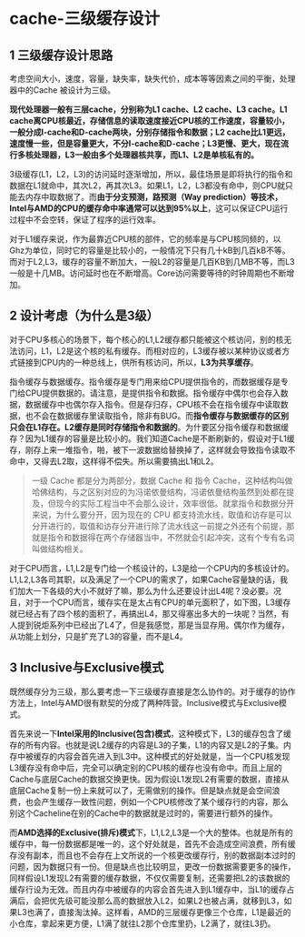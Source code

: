 ﻿# cache-三级缓存设计 #

## 1 三级缓存设计思路 ##

考虑空间大小，速度，容量，缺失率，缺失代价，成本等等因素之间的平衡，处理器中的Cache 被设计为三级。

**现代处理器一般有三层cache，分别称为L1 cache、L2 cache、L3 cache。L1 cache离CPU核最近，存储信息的读取速度接近CPU核的工作速度，容量较小，一般分成I-cache和D-cache两块，分别存储指令和数据；L2 cache比L1更远，速度慢一些，但是容量更大，不分I-cache和D-cache；L3更慢、更大，现在流行多核处理器，L3一般由多个处理器核共享，而L1、L2是单核私有的。**

3级缓存(L1，L2，L3)的访问延时逐渐增加，所以，最佳场景是即将执行的指令和数据在L1就命中，其次L2，再其次L3。如果L1，L2，L3都没有命中，则CPU就只能去内存中取数据了。而**由于分支预测，路预测（Way prediction）等技术，Intel与AMD的CPU的缓存命中率通常可以达到95%以上**，这可以保证CPU运行过程中不会空转，保证了程序的运行效率。

对于L1缓存来说，作为最靠近CPU核的部件，它的频率是与CPU核同频的，以Ghz为单位，同时它的容量是比较小的，一般情况下只有几十kB到几百kB不等。而对于L2,L3，缓存的容量不断加大，一般L2的容量是几百KB到几MB不等，而L3一般是十几MB。访问延时也在不断增高。Core访问需要等待的时钟周期也不断增加。

## 2 设计考虑（为什么是3级） ##

对于CPU多核心的场景下，每个核心的L1,L2缓存都只能被这个核访问，别的核无法访问，L1，L2是这个核的私有缓存。而相对应的，L3缓存被以某种协议或者方式链接到CPU内的一种总线上，供所有核访问，所以，**L3为共享缓存**。

指令缓存与数据缓存。指令缓存是专门用来给CPU提供指令的，而数据缓存是专门给CPU提供数据的。请注意，是提供指令和数据。指令缓存中偶尔也会存入数据，数据缓存中也偶尔存入指令。但是存归存，CPU核不会在指令缓存中读取数据，也不会在数据缓存里读取指令，除非有BUG。而**指令缓存与数据缓存的区别只会在L1存在。L2缓存是同时存储指令和数据的**。为什要区分指令缓存和数据缓存？因为L1缓存的容量是比较小的。我们知道Cache是不断刷新的，假设对于L1缓存，刚存上来一堆指令，啪，被下一波数据给替换掉了，这样就会导致指令读取不命中，又得去L2取，这样得不偿失。所以需要搞出L1和L2。

> 一级 Cache 都是分为两部分，数据 Cache 和 指令 Cache，这种结构叫做哈佛结构，与之区别对应的为冯诺依曼结构，冯诺依曼结构虽然到处都在提及，但现今的实际工程当中不会那么设计，效率很低。就拿指令和数据分开来说，为什么要分开，因为现在的 CPU 都支持流水线，取值和访存是可以分开进行的，取值和访存分开进行除了流水线这一前提之外还有个前提，那就是指令和数据得在两个存储器当中，不然就会引起冲突，这有个专有名词叫做结构相关。

对于CPU而言，L1,L2是专门给一个核设计的，L3是给一个CPU内的多核设计的。L1,L2,L3各司其职，以及满足了一个CPU的需求了，如果Cache容量缺的话，我们加大一下各级的大小不就好了嘛，那么为什么还要设计出L4呢？没必要。况且，对于一个CPU而言，缓存实在是太占有CPU的单元面积了，如下图，L3缓存就已经占有了四个核的面积了，再搞出L4，那又得塞出多大的一块呢？当然，有人提到锐炬系列中已经出了L4了，但是我感觉，那是当显存用。偶尔作为缓存，从功能上划分，只是扩充了L3的容量，而不是L4。

## 3 Inclusive与Exclusive模式 ##

既然缓存分为三级，那么要考虑一下三级缓存直接是怎么协作的。对于缓存的协作方法上，Intel与AMD很有默契的分成了两种阵营。Inclusive模式与Exclusive模式。

首先来说一下**Intel采用的Inclusive(包含)模式**，这种模式下，L3的缓存包含了缓存的所有内容。也就是说L2缓存的内容是L3的子集，L1的内容又是L2的子集。内存中被缓存的内容会首先进入到L3中。这种模式的好处就是，当一个CPU核发现L3缓存没有命中后，完全可以确定别的CPU核的缓存也没有命中。而且上层的Cache与底层Cache的数据交换更快。因为假设L1发现L2有需要的数据，直接从底层Cache复制一份上来就可以了，无需做别的操作。但是缺点就是会空间浪费，也会产生缓存一致性问题，例如一个CPU核修改了某个缓存行的内容，那么别这个Cacheline在别的Cache中的数据就是过时的，需要进行额外的操作。

而**AMD选择的Exclusive(排斥)模式**下，L1,L2,L3是一个大的整体。也就是所有的缓存中，每一份数据都是唯一的，这个好处就是，首先不会造成空间浪费，所有缓存没有副本，而且也不会存在上文所说的一个核更改缓存行，别的数据副本过时的问题，因为数据只有一份。但是缺点也比较明显，更改一份数据需要更多的操作，同样假设L1发现L2有需要的缓存数据，不仅仅需要复制，还需要把L2的该数据的缓存行设为无效。而且内存中被缓存的内容会首先进入到L1缓存中，当L1的缓存占满后，会把优先级可能没那么高的数据放入L2，如果L2也被占满，就移到L3，如果L3也满了，直接淘汰掉。这样看，AMD的三层缓存更像三个仓库，L1是最近的小仓库，拿起来更方便，L1满了就往L2那个仓库里扔，L2满了，就往L3扔。


